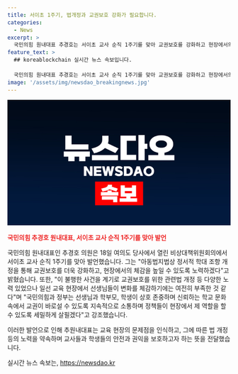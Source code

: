 ```yaml
---
title: 서이초 1주기, 법개정과 교권보호 강화가 필요합니다.
categories:
  - News
excerpt: >
  국민의힘 원내대표 추경호는 서이초 교사 순직 1주기를 맞아 교권보호를 강화하고 현장에서의 변화를 높이기 위해 다양한 노력을 기울일 것을 다짐했다. 그는 교사와 학부모, 학생이 상호 존중하며 신뢰하는 학교 문화를 만들고자 학교 내 교권이 확립될 수 있도록 정책을 세밀하게 살피고 악성민원 및 교사의 부가적 업무를 줄이기 위한 노력을 강조했다. 또한, 모든 선생님들에게 감사와 존경의 마음을 전했다.
feature_text: >
  ## koreablockchain 실시간 뉴스 속보입니다.

  국민의힘 원내대표 추경호는 서이초 교사 순직 1주기를 맞아 교권보호를 강화하고 현장에서의 변화를 높이기 위해 다양한 노력을 기울일 것을 다짐했다. 그는 교사와 학부모, 학생이 상호 존중하며 신뢰하는 학교 문화를 만들고자 학교 내 교권이 확립될 수 있도록 정책을 세밀하게 살피고 악성민원 및 교사의 부가적 업무를 줄이기 위한 노력을 강조했다. 또한, 모든 선생님들에게 감사와 존경의 마음을 전했다.
image: '/assets/img/newsdao_breakingnews.jpg'
---
```


<p><img src="/assets/img/newsdao_breakingnews.jpg" alt="koreablockchain 속보" /></p>

<p><b><span style="color: #ee2323;">국민의힘 추경호 원내대표, 서이초 교사 순직 1주기를 맞아 발언</span></b></p>

<p>국민의힘 원내대표인 추경호 의원은 18일 여의도 당사에서 열린 비상대책위원회의에서 서이초 교사 순직 1주기를 맞아 발언했습니다. 그는 "아동법지법상 정서적 학대 조항 개정을 통해 교권보호를 더욱 강화하고, 현장에서의 체감을 높일 수 있도록 노력하겠다"고 밝혔습니다. 또한, "이 불행한 사건을 계기로 교권보호를 위한 관련법 개정 등 다양한 노력 있었으나 일선 교육 현장에서 선생님들이 변화를 체감하기에는 여전히 부족한 것 같다"며 "국민의힘과 정부는 선생님과 학부모, 학생이 상호 존중하며 신뢰하는 학교 문화 속에서 교권이 바로설 수 있도록 지속적으로 소통하며 정책들이 현장에서 제 역할을 할 수 있도록 세밀하게 살필겠다"고 강조했습니다.</p>

<p>이러한 발언으로 인해 추원내대표는 교육 현장의 문제점을 인식하고, 그에 따른 법 개정 등의 노력을 약속하며 교사들과 학생들의 안전과 권익을 보호하고자 하는 뜻을 전달했습니다.</p>
실시간 뉴스 속보는, <a href="https://newsdao.kr" rel="dofollow">https://newsdao.kr</a>


